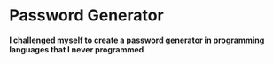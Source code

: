 <H1>Password Generator</H1>

<p>
  <b>
    I challenged myself to create a password generator in programming languages that I never programmed
  </b>
</p>
